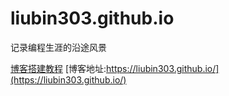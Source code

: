 # liubin303.github.io
记录编程生涯的沿途风景

[博客搭建教程](https://liubin303.github.io/2016/08/05/%E5%8D%9A%E5%AE%A2%E6%90%AD%E5%BB%BA%E6%95%99%E7%A8%8B/)
[博客地址:https://liubin303.github.io/](https://liubin303.github.io/)
